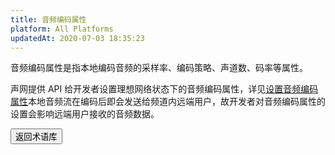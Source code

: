 ```yaml
---
title: 音频编码属性
platform: All Platforms
updatedAt: 2020-07-03 18:35:23
---
```

音频编码属性是指本地编码音频的采样率、编码策略、声道数、码率等属性。

声网提供 API 给开发者设置理想网络状态下的音频编码属性，详见[设置音频编码属性](https://docs.agora.io/cn/Interactive%20Broadcast/audio_profile_android)本地音频流在编码后即会发送给频道内远端用户，故开发者对音频编码属性的设置会影响远端用户接收的音频数据。

<a href="./terms"><button>返回术语库</button></a>